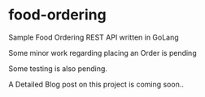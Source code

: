 # food-ordering
Sample Food Ordering REST API written in GoLang

Some minor work regarding placing an Order is pending

Some testing is also pending.

A Detailed Blog post on this project is coming soon..
